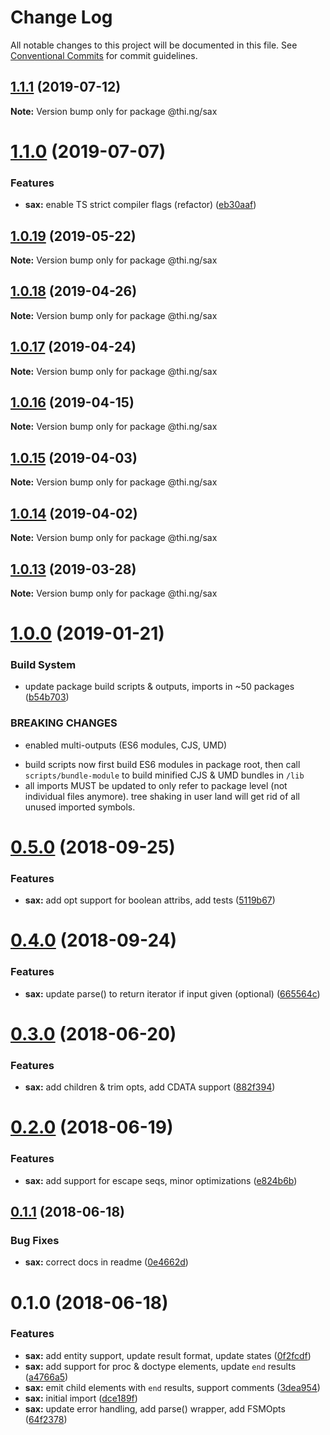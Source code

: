 # Change Log

All notable changes to this project will be documented in this file.
See [Conventional Commits](https://conventionalcommits.org) for commit guidelines.

## [1.1.1](https://github.com/thi-ng/umbrella/compare/@thi.ng/sax@1.1.0...@thi.ng/sax@1.1.1) (2019-07-12)

**Note:** Version bump only for package @thi.ng/sax





# [1.1.0](https://github.com/thi-ng/umbrella/compare/@thi.ng/sax@1.0.19...@thi.ng/sax@1.1.0) (2019-07-07)


### Features

* **sax:** enable TS strict compiler flags (refactor) ([eb30aaf](https://github.com/thi-ng/umbrella/commit/eb30aaf))





## [1.0.19](https://github.com/thi-ng/umbrella/compare/@thi.ng/sax@1.0.18...@thi.ng/sax@1.0.19) (2019-05-22)

**Note:** Version bump only for package @thi.ng/sax





## [1.0.18](https://github.com/thi-ng/umbrella/compare/@thi.ng/sax@1.0.17...@thi.ng/sax@1.0.18) (2019-04-26)

**Note:** Version bump only for package @thi.ng/sax





## [1.0.17](https://github.com/thi-ng/umbrella/compare/@thi.ng/sax@1.0.16...@thi.ng/sax@1.0.17) (2019-04-24)

**Note:** Version bump only for package @thi.ng/sax





## [1.0.16](https://github.com/thi-ng/umbrella/compare/@thi.ng/sax@1.0.15...@thi.ng/sax@1.0.16) (2019-04-15)

**Note:** Version bump only for package @thi.ng/sax





## [1.0.15](https://github.com/thi-ng/umbrella/compare/@thi.ng/sax@1.0.14...@thi.ng/sax@1.0.15) (2019-04-03)

**Note:** Version bump only for package @thi.ng/sax





## [1.0.14](https://github.com/thi-ng/umbrella/compare/@thi.ng/sax@1.0.13...@thi.ng/sax@1.0.14) (2019-04-02)

**Note:** Version bump only for package @thi.ng/sax





## [1.0.13](https://github.com/thi-ng/umbrella/compare/@thi.ng/sax@1.0.12...@thi.ng/sax@1.0.13) (2019-03-28)

**Note:** Version bump only for package @thi.ng/sax







# [1.0.0](https://github.com/thi-ng/umbrella/compare/@thi.ng/sax@0.5.13...@thi.ng/sax@1.0.0) (2019-01-21)


### Build System

* update package build scripts & outputs, imports in ~50 packages ([b54b703](https://github.com/thi-ng/umbrella/commit/b54b703))


### BREAKING CHANGES

* enabled multi-outputs (ES6 modules, CJS, UMD)

- build scripts now first build ES6 modules in package root, then call
  `scripts/bundle-module` to build minified CJS & UMD bundles in `/lib`
- all imports MUST be updated to only refer to package level
  (not individual files anymore). tree shaking in user land will get rid of
  all unused imported symbols.


<a name="0.5.0"></a>
# [0.5.0](https://github.com/thi-ng/umbrella/compare/@thi.ng/sax@0.4.1...@thi.ng/sax@0.5.0) (2018-09-25)


### Features

* **sax:** add opt support for boolean attribs, add tests ([5119b67](https://github.com/thi-ng/umbrella/commit/5119b67))


<a name="0.4.0"></a>
# [0.4.0](https://github.com/thi-ng/umbrella/compare/@thi.ng/sax@0.3.21...@thi.ng/sax@0.4.0) (2018-09-24)


### Features

* **sax:** update parse() to return iterator if input given (optional) ([665564c](https://github.com/thi-ng/umbrella/commit/665564c))



<a name="0.3.0"></a>
# [0.3.0](https://github.com/thi-ng/umbrella/compare/@thi.ng/sax@0.2.0...@thi.ng/sax@0.3.0) (2018-06-20)


### Features

* **sax:** add children & trim opts, add CDATA support ([882f394](https://github.com/thi-ng/umbrella/commit/882f394))




<a name="0.2.0"></a>
# [0.2.0](https://github.com/thi-ng/umbrella/compare/@thi.ng/sax@0.1.1...@thi.ng/sax@0.2.0) (2018-06-19)


### Features

* **sax:** add support for escape seqs, minor optimizations ([e824b6b](https://github.com/thi-ng/umbrella/commit/e824b6b))




<a name="0.1.1"></a>
## [0.1.1](https://github.com/thi-ng/umbrella/compare/@thi.ng/sax@0.1.0...@thi.ng/sax@0.1.1) (2018-06-18)


### Bug Fixes

* **sax:** correct docs in readme ([0e4662d](https://github.com/thi-ng/umbrella/commit/0e4662d))




<a name="0.1.0"></a>
# 0.1.0 (2018-06-18)


### Features

* **sax:** add entity support, update result format, update states ([0f2fcdf](https://github.com/thi-ng/umbrella/commit/0f2fcdf))
* **sax:** add support for proc & doctype elements, update `end` results ([a4766a5](https://github.com/thi-ng/umbrella/commit/a4766a5))
* **sax:** emit child elements with `end` results, support comments ([3dea954](https://github.com/thi-ng/umbrella/commit/3dea954))
* **sax:** initial import ([dce189f](https://github.com/thi-ng/umbrella/commit/dce189f))
* **sax:** update error handling, add parse() wrapper, add FSMOpts ([64f2378](https://github.com/thi-ng/umbrella/commit/64f2378))
